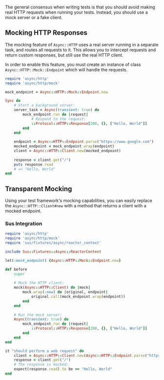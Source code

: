 The general consensus when writing tests is that you should avoid making real HTTP requests when running your tests. Instead, you should use a mock server or a fake client.

## Mocking HTTP Responses

The mocking feature of `Async::HTTP` uses a real server running in a separate task, and routes all requests to it. This allows you to intercept requests and return custom responses, but still use the real HTTP client.

In order to enable this feature, you must create an instance of class `Async::HTTP::Mock::Endpoint` which will handle the requests.

```ruby
require 'async/http'
require 'async/http/mock'

mock_endpoint = Async::HTTP::Mock::Endpoint.new

Sync do
	# Start a background server:
	server_task = Async(transient: true) do
		mock_endpoint.run do |request|
			# Respond to the request:
			::Protocol::HTTP::Response[200, {}, ["Hello, World"]]
		end
	end
	
	endpoint = Async::HTTP::Endpoint.parse("https://www.google.com")
	mocked_endpoint = mock_endpoint.wrap(endpoint)
	client = Async::HTTP::Client.new(mocked_endpoint)
	
	response = client.get("/")
	puts response.read
	# => "Hello, World"
end
```

## Transparent Mocking

Using your test framework's mocking capabilities, you can easily replace the `Async::HTTP::Client#new` with a method that returns a client with a mocked endpoint.

### Sus Integration

```ruby
require 'async/http'
require 'async/http/mock'
require 'sus/fixtures/async/reactor_context'

include Sus::Fixtures::Async::ReactorContext

let(:mock_endpoint) {Async::HTTP::Mock::Endpoint.new}

def before
	super
	
	# Mock the HTTP client:
	mock(Async::HTTP::Client) do |mock|
		mock.wrap(:new) do |original, endpoint|
			original.call(mock_endpoint.wrap(endpoint))
		end
	end
	
	# Run the mock server:
	Async(transient: true) do
		mock_endpoint.run do |request|
			::Protocol::HTTP::Response[200, {}, ["Hello, World"]]
		end
	end
end

it "should perform a web request" do
	client = Async::HTTP::Client.new(Async::HTTP::Endpoint.parse("https://www.google.com"))
	response = client.get("/")
	# The response is mocked:
	expect(response.read).to be == "Hello, World"
end
```
